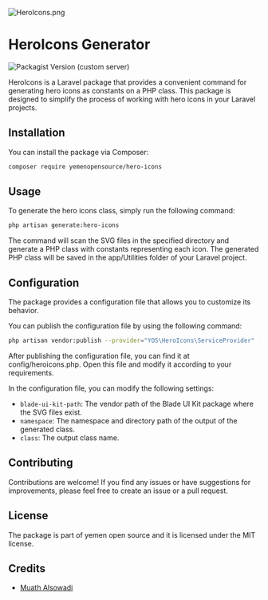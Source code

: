 ![HeroIcons.png](https://banners.beyondco.de/Hero%20Icons.png?theme=light&packageManager=composer+require&packageName=yemenopensource%2Fhero-icons&pattern=architect&style=style_1&description=A+convenient+command+for+generating+hero+icons+as+constants+on+a+PHP+class.&md=1&showWatermark=1&fontSize=100px&images=code)

# HeroIcons Generator

![Packagist Version (custom server)](https://img.shields.io/packagist/v/yemenopensource/hero-icons)

HeroIcons is a Laravel package that provides a convenient command for generating hero icons as constants on a PHP class. This package is designed to simplify the process of working with hero icons in your Laravel projects.

## Installation

You can install the package via Composer:

```bash
composer require yemenopensource/hero-icons
```

## Usage

To generate the hero icons class, simply run the following command:

```bash
php artisan generate:hero-icons
```

The command will scan the SVG files in the specified directory and generate a PHP class with constants representing each icon. The generated PHP class will be saved in the app/Utilities folder of your Laravel project.

## Configuration


The package provides a configuration file that allows you to customize its behavior.

You can publish the configuration file by using the following command:

```bash
php artisan vendor:publish --provider="YOS\HeroIcons\ServiceProvider" --tag="config"
```

After publishing the configuration file, you can find it at config/heroicons.php. Open this file and modify it according to your requirements.

In the configuration file, you can modify the following settings:

- `blade-ui-kit-path`: The vendor path of the Blade UI Kit package where the SVG files exist.
- `namespace`: The namespace and directory path of the output of the generated class.
- `class`: The output class name.

## Contributing

Contributions are welcome! If you find any issues or have suggestions for improvements, please feel free to create an issue or a pull request.

## License

The package is part of yemen open source and it is licensed under the MIT license.

## Credits

- [Muath Alsowadi](https://github.com/muath-ye)
